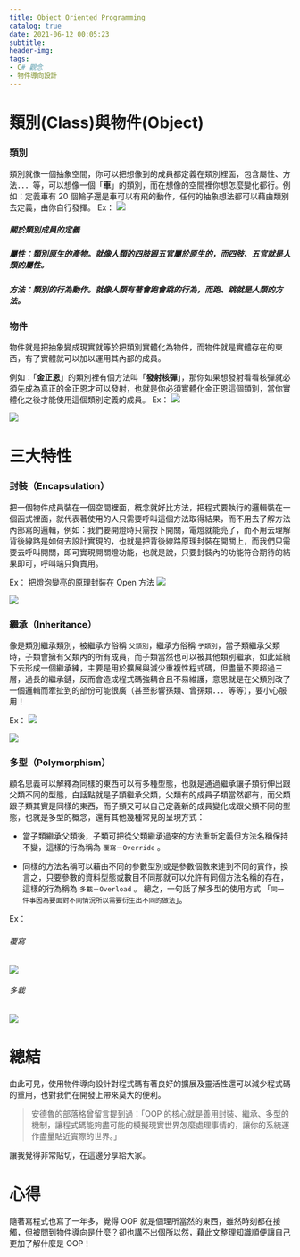 ```yaml
---
title: Object Oriented Programming
catalog: true
date: 2021-06-12 00:05:23
subtitle:
header-img:
tags: 
- C# 觀念
- 物件導向設計
---
```

# 類別(Class)與物件(Object)
### 類別
類別就像一個抽象空間，你可以把想像到的成員都定義在類別裡面，包含屬性、方法．．．等，可以想像一個「**車**」的類別，而在想像的空間裡你想怎麼變化都行。例如：定義車有 20 個輪子還是車可以有飛的動作，任何的抽象想法都可以藉由類別去定義，由你自行發揮。
Ex：
![](https://i.imgur.com/1Fy5mvH.png)

##### 關於類別成員的定義
##### 屬性：類別原生的產物。就像人類的四肢跟五官屬於原生的，而四肢、五官就是人類的屬性。
##### 方法：類別的行為動作。就像人類有著會跑會跳的行為，而跑、跳就是人類的方法。
### 物件
物件就是把抽象變成現實就等於把類別實體化為物件，而物件就是實體存在的東西，有了實體就可以加以運用其內部的成員。

例如：「**金正恩**」的類別裡有個方法叫「**發射核彈**」，那你如果想發射看看核彈就必須先成為真正的金正恩才可以發射，也就是你必須實體化金正恩這個類別，當你實體化之後才能使用這個類別定義的成員。
Ex：
![](https://i.imgur.com/j8NgJUq.png)

![](https://i.imgur.com/yIamWx0.png)


# 三大特性
### 封裝（Encapsulation）
把一個物件成員裝在一個空間裡面，概念就好比方法，把程式要執行的邏輯裝在一個函式裡面，就代表著使用的人只需要呼叫這個方法取得結果，而不用去了解方法內部寫的邏輯，例如：我們要開燈時只需按下開關，電燈就能亮了，而不用去理解背後線路是如何去設計實現的，也就是把背後線路原理封裝在開關上，而我們只需要去呼叫開關，即可實現開關燈功能，也就是說，只要封裝內的功能符合期待的結果即可，呼叫端只負責用。

Ex：
把燈泡變亮的原理封裝在 Open 方法
![](https://i.imgur.com/vdWeVuE.png)

![](https://i.imgur.com/LBY634y.png)

### 繼承（Inheritance）
像是類別繼承類別，被繼承方俗稱 `父類別`，繼承方俗稱 `子類別`，當子類繼承父類時，子類會擁有父類內的所有成員，而子類當然也可以被其他類別繼承，如此延續下去形成一個繼承練，主要是用於擴展與減少重複性程式碼，但盡量不要超過三層，過長的繼承鏈，反而會造成程式碼強耦合且不易維護，意思就是在父類別改了一個邏輯而牽扯到的部份可能很廣（甚至影響孫類、曾孫類．．．等等），要小心服用！

Ex：
![](https://i.imgur.com/Wfkqiwo.png)

![](https://i.imgur.com/7mdqC4K.png)


### 多型（Polymorphism）
顧名思義可以解釋為同樣的東西可以有多種型態，也就是通過繼承讓子類衍伸出跟父類不同的型態，白話點就是子類繼承父類，父類有的成員子類當然都有，而父類跟子類其實是同樣的東西，而子類又可以自己定義新的成員變化成跟父類不同的型態，也就是多型的概念，還有其他幾種常見的呈現方式：


* 當子類繼承父類後，子類可把從父類繼承過來的方法重新定義但方法名稱保持不變，這樣的行為稱為 `覆寫－Override` 。


* 同樣的方法名稱可以藉由不同的參數型別或是參數個數來達到不同的實作，換言之，只要參數的資料型態或數目不同那就可以允許有同個方法名稱的存在，這樣的行為稱為 `多載－Overload` 。
總之，一句話了解多型的使用方式 「`同一件事因為要面對不同情況所以需要衍生出不同的做法`」。

Ex：
###### 覆寫
![](https://i.imgur.com/BCmlDca.png)

###### 多載
![](https://i.imgur.com/b3Cnp9T.png)

# 總結
由此可見，使用物件導向設計對程式碼有著良好的擴展及靈活性還可以減少程式碼的重用，也對我們在開發上帶來莫大的便利。

> 安德魯的部落格曾留言提到過：「OOP 的核心就是善用封裝、繼承、多型的機制，讓程式碼能夠盡可能的模擬現實世界怎麼處理事情的，讓你的系統運作盡量貼近實際的世界。」

讓我覺得非常貼切，在這邊分享給大家。

# 心得
隨著寫程式也寫了一年多，覺得 OOP 就是個理所當然的東西，雖然時刻都在接觸，但被問到物件導向是什麼？卻也講不出個所以然，藉此文整理知識順便讓自己更加了解什麼是 OOP！
